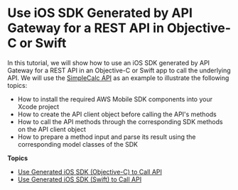 # Use iOS SDK Generated by API Gateway for a REST API in Objective\-C or Swift<a name="how-to-generate-sdk-ios"></a>

In this tutorial, we will show how to use an iOS SDK generated by API Gateway for a REST API in an Objective\-C or Swift app to call the underlying API\. We will use the [SimpleCalc API](simple-calc-lambda-api.md) as an example to illustrate the following topics:
+ How to install the required AWS Mobile SDK components into your Xcode project
+ How to create the API client object before calling the API's methods
+ How to call the API methods through the corresponding SDK methods on the API client object
+ How to prepare a method input and parse its result using the corresponding model classes of the SDK

**Topics**
+ [Use Generated iOS SDK \(Objective\-C\) to Call API](how-to-use-sdk-ios-objc.md)
+ [Use Generated iOS SDK \(Swift\) to Call API](how-to-generate-sdk-ios-swift.md)